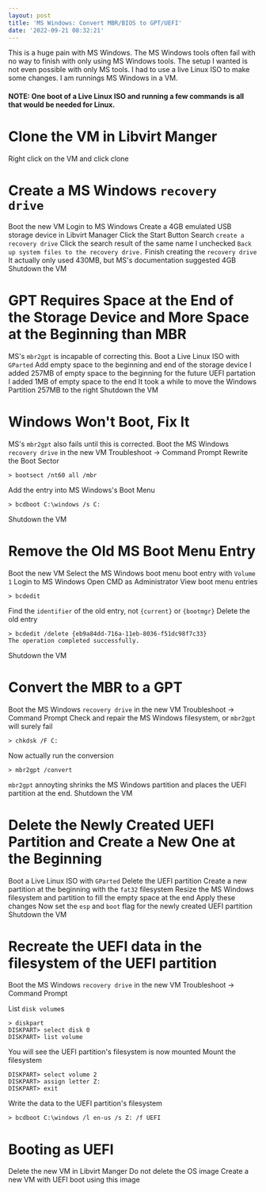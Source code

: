```yaml
---
layout: post
title: 'MS Windows: Convert MBR/BIOS to GPT/UEFI'
date: '2022-09-21 08:32:21'
---
```


This is a huge pain with MS Windows. The MS Windows tools often fail with no way to finish with only using MS Windows tools. The setup I wanted is not even possible with only MS tools.  I had to use a live Linux ISO to make some changes.  I am runnings MS Windows in a VM.

#### NOTE: One boot of a Live Linux ISO and running a few commands is all that would be needed for Linux.

# Clone the VM in Libvirt Manger
Right click on the VM and click clone

# Create a MS Windows `recovery drive`
Boot the new VM
Login to MS Windows
Create a 4GB emulated USB storage device in Libvirt Manager
Click the Start Button
Search `create a recovery drive`
Click the search result of the same name
I unchecked `Back up system files to the recovery drive.`
Finish creating the `recovery drive`
It actually only used 430MB, but MS's documentation suggested 4GB
Shutdown the VM

# GPT Requires Space at the End of the Storage Device and More Space at the Beginning than MBR
MS's `mbr2gpt` is incapable of correcting this.
Boot a Live Linux ISO with `GParted`
Add empty space to the beginning and end of the storage device
I added 257MB of empty space to the beginning for the future UEFI partation
I added 1MB of empty space to the end
It took a while to move the Windows Partition 257MB to the right
Shutdown the VM

# Windows Won't Boot, Fix It
MS's `mbr2gpt` also fails until this is corrected.
Boot the MS Windows `recovery drive` in the new VM
Troubleshoot -> Command Prompt
Rewrite the Boot Sector

```
> bootsect /nt60 all /mbr
```

Add the entry into MS Windows's Boot Menu

```
> bcdboot C:\windows /s C:
```

Shutdown the VM

# Remove the Old MS Boot Menu Entry
Boot the new VM
Select the MS Windows boot menu boot entry with `Volume 1`
Login to MS Windows
Open CMD as Administrator
View boot menu entries

```
> bcdedit
```
Find the `identifier` of the old entry, not `{current}` or `{bootmgr}`
Delete the old entry

```
> bcdedit /delete {eb9a84dd-716a-11eb-8036-f51dc98f7c33}
The operation completed successfully.
```

Shutdown the VM

# Convert the MBR to a GPT
Boot the MS Windows `recovery drive` in the new VM
Troubleshoot -> Command Prompt
Check and repair the MS Windows filesystem, or `mbr2gpt` will surely fail

```
> chkdsk /F C:
```

Now actually run the conversion

```
> mbr2gpt /convert
```

`mbr2gpt` annoyting shrinks the MS Windows partition and places the UEFI partition at the end.
Shutdown the VM

# Delete the Newly Created UEFI Partition and Create a New One at the Beginning
Boot a Live Linux ISO with `GParted`
Delete the UEFI partition
Create a new partition at the beginning with the `fat32` filesystem
Resize the MS Windows filesystem and partition to fill the empty space at the end
Apply these changes
Now set the `esp` and `boot` flag for the newly created UEFI partition
Shutdown the VM

# Recreate the UEFI data in the filesystem of the UEFI partition
Boot the MS Windows `recovery drive` in the new VM
Troubleshoot -> Command Prompt

List `disk volume`s

```
> diskpart
DISKPART> select disk 0
DISKPART> list volume
```

You will see the UEFI partition's filesystem is now mounted
Mount the filesystem

```
DISKPART> select volume 2
DISKPART> assign letter Z:
DISKPART> exit
```

Write the data to the UEFI partition's filesystem

```
> bcdboot C:\windows /l en-us /s Z: /f UEFI
```

# Booting as UEFI
Delete the new VM in Libvirt Manger
Do not delete the OS image
Create a new VM with UEFI boot using this image
